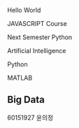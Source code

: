 Hello World

JAVASCRIPT Course

Next Semester Python

Artificial Intelligence

Python

MATLAB

## Big Data

60151927 윤의정
